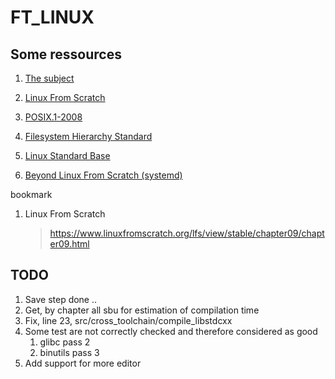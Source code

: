 # FT_LINUX

## Some ressources

1. [The subject](rsc/en.subject.pdf)
1. [Linux From Scratch](https://www.linuxfromscratch.org/lfs/view/stable/index.html)
1. [POSIX.1-2008](https://pubs.opengroup.org/onlinepubs/9699919799/)
1. [Filesystem Hierarchy Standard](https://refspecs.linuxfoundation.org/FHS_3.0/fhs/index.html)
1. [Linux Standard Base](https://refspecs.linuxfoundation.org/lsb.shtml)

1. [Beyond Linux From Scratch (systemd)](https://fr.linuxfromscratch.org/view/blfs-systemd-stable/)

bookmark

1. Linux From Scratch
	> https://www.linuxfromscratch.org/lfs/view/stable/chapter09/chapter09.html

## TODO

1. Save step done ..
1. Get, by chapter all sbu for estimation of compilation time
1. Fix, line 23, src/cross_toolchain/compile_libstdcxx
1. Some test are not correctly checked and therefore considered as good
	1. glibc pass 2
	1. binutils pass 3
1. Add support for more editor
